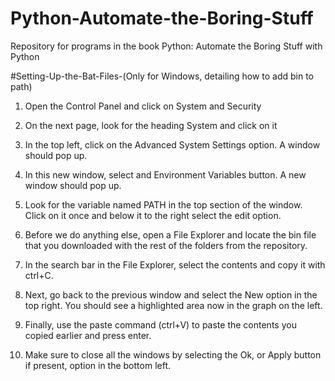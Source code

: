 # Python-Automate-the-Boring-Stuff
Repository for programs in the book Python: Automate the Boring Stuff with Python

#Setting-Up-the-Bat-Files-(Only for Windows, detailing how to add bin to path)
1. Open the Control Panel and click on System and Security

2. On the next page,  look for the heading System and click on it

3. In the top left, click on the Advanced System Settings option.  A window should pop up.

4. In this new window, select and Environment Variables button.  A new window should pop up.

5. Look for the variable named PATH in the top section of the window.  Click on it once and
   below it to the right select the edit option.
   
6. Before we do anything else, open a File Explorer and locate the bin file that you downloaded
   with the rest of the folders from the repository.
  
7. In the search bar in the File Explorer, select the contents and copy it with ctrl+C.

8. Next,  go back to the previous window and select the New option in the top right.
   You should see a highlighted area now in the graph on the left.

9. Finally, use the paste command (ctrl+V) to paste the contents you copied earlier and press enter.

10. Make sure to close all the windows by selecting the Ok, or Apply button if present,
    option in the bottom left.
